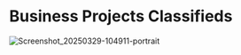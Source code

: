 # Business Projects Classifieds

![Screenshot_20250329-104911-portrait](https://github.com/user-attachments/assets/08deb61f-63c8-463b-a909-a81827aa1de8) 

